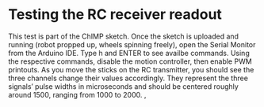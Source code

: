 # Testing the RC receiver readout

This test is part of the ChIMP sketch.
Once the sketch is uploaded and running (robot propped up, wheels spinning freely), open the Serial Monitor from the Arduino IDE. 
Type h and ENTER to see availbe commands.
Using the respective commands, disable the motion controller, then enable PWM printouts.
As you move the sticks on the RC transmitter, you should see the three channels change their values accordingly. 
They represent the three signals’ pulse widths in microseconds and should be centered roughly around 1500, ranging from 1000 to 2000.
, 
